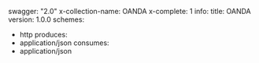 swagger: "2.0"
x-collection-name: OANDA
x-complete: 1
info:
  title: OANDA
  version: 1.0.0
schemes:
- http
produces:
- application/json
consumes:
- application/json